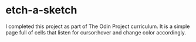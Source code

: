 # etch-a-sketch
I completed this project as part of The Odin Project curriculum.
It is a simple page full of cells that listen for cursor:hover and change color accordingly.
